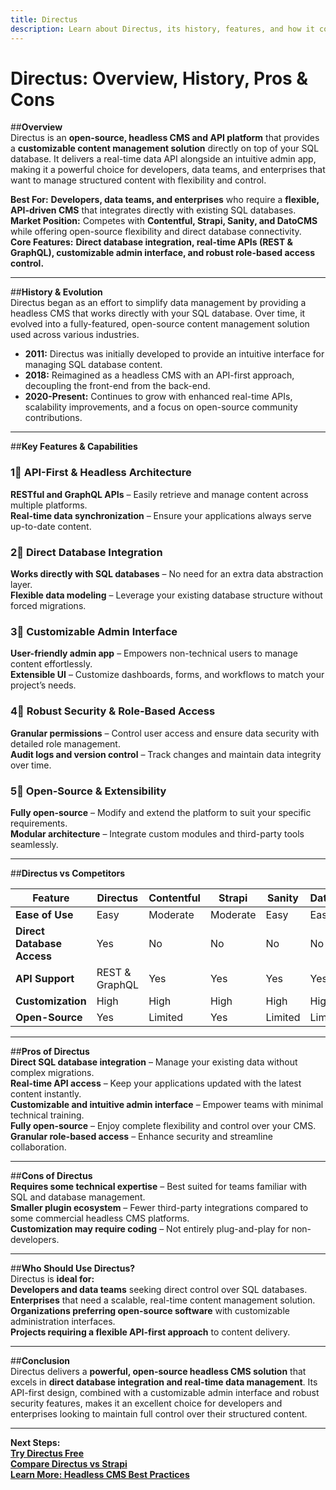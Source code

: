 ```yaml
---
title: Directus  
description: Learn about Directus, its history, features, and how it compares to other headless CMS platforms.
---
```


# **Directus: Overview, History, Pros & Cons**

##**Overview**  
Directus is an **open-source, headless CMS and API platform** that provides a **customizable content management solution** directly on top of your SQL database. It delivers a real-time data API alongside an intuitive admin app, making it a powerful choice for developers, data teams, and enterprises that want to manage structured content with flexibility and control.

 **Best For:** **Developers, data teams, and enterprises** who require a **flexible, API-driven CMS** that integrates directly with existing SQL databases.  
 **Market Position:** Competes with **Contentful, Strapi, Sanity, and DatoCMS** while offering open-source flexibility and direct database connectivity.  
 **Core Features:** **Direct database integration, real-time APIs (REST & GraphQL), customizable admin interface, and robust role-based access control.**

---

##**History & Evolution**  
Directus began as an effort to simplify data management by providing a headless CMS that works directly with your SQL database. Over time, it evolved into a fully-featured, open-source content management solution used across various industries.

- **2011:** Directus was initially developed to provide an intuitive interface for managing SQL database content.  
- **2018:** Reimagined as a headless CMS with an API-first approach, decoupling the front-end from the back-end.  
- **2020-Present:** Continues to grow with enhanced real-time APIs, scalability improvements, and a focus on open-source community contributions.

---

##**Key Features & Capabilities**

### **1⃣ API-First & Headless Architecture**  
 **RESTful and GraphQL APIs** – Easily retrieve and manage content across multiple platforms.  
 **Real-time data synchronization** – Ensure your applications always serve up-to-date content.

### **2⃣ Direct Database Integration**  
 **Works directly with SQL databases** – No need for an extra data abstraction layer.  
 **Flexible data modeling** – Leverage your existing database structure without forced migrations.

### **3⃣ Customizable Admin Interface**  
 **User-friendly admin app** – Empowers non-technical users to manage content effortlessly.  
 **Extensible UI** – Customize dashboards, forms, and workflows to match your project’s needs.

### **4⃣ Robust Security & Role-Based Access**  
 **Granular permissions** – Control user access and ensure data security with detailed role management.  
 **Audit logs and version control** – Track changes and maintain data integrity over time.

### **5⃣ Open-Source & Extensibility**  
 **Fully open-source** – Modify and extend the platform to suit your specific requirements.  
 **Modular architecture** – Integrate custom modules and third-party tools seamlessly.

---

##**Directus vs Competitors**

| Feature                   | Directus        | Contentful    | Strapi      | Sanity     | DatoCMS    |
|---------------------------|-----------------|---------------|-------------|------------|------------|
| **Ease of Use**           |  Easy         |  Moderate   |  Moderate |  Easy   |  Easy    |
| **Direct Database Access**|  Yes          |  No        |  No      |  No     |  No     |
| **API Support**           |  REST & GraphQL|  Yes       |  Yes     |  Yes   |  Yes    |
| **Customization**         |  High         |  High      |  High    |  High   |  High   |
| **Open-Source**           |  Yes          |  Limited   |  Yes     |  Limited|  Limited|

---

##**Pros of Directus**  
 **Direct SQL database integration** – Manage your existing data without complex migrations.  
 **Real-time API access** – Keep your applications updated with the latest content instantly.  
 **Customizable and intuitive admin interface** – Empower teams with minimal technical training.  
 **Fully open-source** – Enjoy complete flexibility and control over your CMS.  
 **Granular role-based access** – Enhance security and streamline collaboration.

---

##**Cons of Directus**  
 **Requires some technical expertise** – Best suited for teams familiar with SQL and database management.  
 **Smaller plugin ecosystem** – Fewer third-party integrations compared to some commercial headless CMS platforms.  
 **Customization may require coding** – Not entirely plug-and-play for non-developers.

---

##**Who Should Use Directus?**  
Directus is **ideal for:**  
 **Developers and data teams** seeking direct control over SQL databases.  
 **Enterprises** that need a scalable, real-time content management solution.  
 **Organizations preferring open-source software** with customizable administration interfaces.  
 **Projects requiring a flexible API-first approach** to content delivery.

---

##**Conclusion**  
Directus delivers a **powerful, open-source headless CMS solution** that excels in **direct database integration and real-time data management**. Its API-first design, combined with a customizable admin interface and robust security features, makes it an excellent choice for developers and enterprises looking to maintain full control over their structured content.

---

 **Next Steps:**  
 **[Try Directus Free](https://directus.io/)**  
 **[Compare Directus vs Strapi](#)**  
 **[Learn More: Headless CMS Best Practices](#)**
